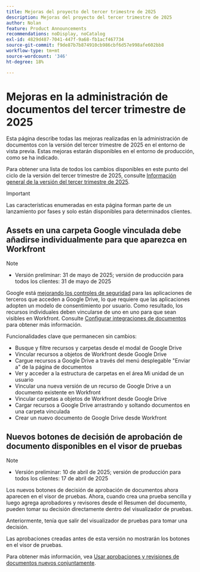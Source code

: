 ```yaml
---
title: Mejoras del proyecto del tercer trimestre de 2025
description: Mejoras del proyecto del tercer trimestre de 2025
author: Nolan
feature: Product Announcements
recommendations: noDisplay, noCatalog
exl-id: 4829d487-7041-447f-9a68-fb1acf467734
source-git-commit: f9de87b7b874910cb986cbf6d57e998afe602bb8
workflow-type: tm+mt
source-wordcount: '346'
ht-degree: 18%

---
```


# Mejoras en la administración de documentos del tercer trimestre de 2025

Esta página describe todas las mejoras realizadas en la administración de documentos con la versión del tercer trimestre de 2025 en el entorno de vista previa. Estas mejoras estarán disponibles en el entorno de producción, como se ha indicado.

Para obtener una lista de todos los cambios disponibles en este punto del ciclo de la versión del tercer trimestre de 2025, consulte [Información general de la versión del tercer trimestre de 2025](/help/quicksilver/product-announcements/product-releases/25-q3-release-activity/25-q3-release-overview.md).

>[!IMPORTANT]
>
>Las características enumeradas en esta página forman parte de un lanzamiento por fases y solo están disponibles para determinados clientes.

## Assets en una carpeta Google vinculada debe añadirse individualmente para que aparezca en Workfront

>[!NOTE]
>
>* Versión preliminar: 31 de mayo de 2025; versión de producción para todos los clientes: 31 de mayo de 2025

Google está [mejorando los controles de seguridad](https://workspace.google.com/blog/product-announcements/enhancing-security-controls-for-google-drive-third-party-apps) para las aplicaciones de terceros que acceden a Google Drive, lo que requiere que las aplicaciones adopten un modelo de consentimiento por usuario. Como resultado, los recursos individuales deben vincularse de uno en uno para que sean visibles en Workfront. Consulte [Configurar integraciones de documentos](/help/quicksilver/administration-and-setup/configure-integrations/configure-document-integrations.md) para obtener más información.

Funcionalidades clave que permanecen sin cambios:

* Busque y filtre recursos y carpetas desde el modal de Google Drive
* Vincular recursos a objetos de Workfront desde Google Drive
* Cargue recursos a Google Drive a través del menú desplegable &quot;Enviar a&quot; de la página de documentos
* Ver y acceder a la estructura de carpetas en el área Mi unidad de un usuario
* Vincular una nueva versión de un recurso de Google Drive a un documento existente en Workfront
* Vincular carpetas a objetos de Workfront desde Google Drive
* Cargar recursos a Google Drive arrastrando y soltando documentos en una carpeta vinculada
* Crear un nuevo documento de Google Drive desde Workfront


## Nuevos botones de decisión de aprobación de documento disponibles en el visor de pruebas

>[!NOTE]
>
>* Versión preliminar: 10 de abril de 2025; versión de producción para todos los clientes: 17 de abril de 2025

Los nuevos botones de decisión de aprobación de documentos ahora aparecen en el visor de pruebas. Ahora, cuando crea una prueba sencilla y luego agrega aprobadores y revisores desde el Resumen del documento, pueden tomar su decisión directamente dentro del visualizador de pruebas.

Anteriormente, tenía que salir del visualizador de pruebas para tomar una decisión.

Las aprobaciones creadas antes de esta versión no mostrarán los botones en el visor de pruebas.

Para obtener más información, vea [Usar aprobaciones y revisiones de documentos nuevos conjuntamente](/help/quicksilver/review-and-approve-work/document-reviews-and-approvals/doc-approvals-and-proofing.md).
